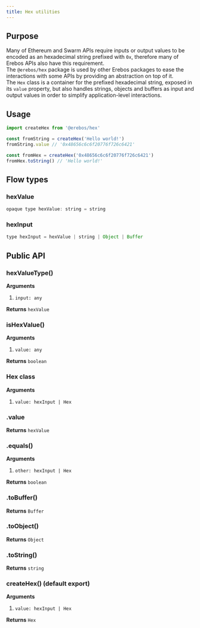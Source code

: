 ```yaml
---
title: Hex utilities
---
```


## Purpose

Many of Ethereum and Swarm APIs require inputs or output values to be encoded as an hexadecimal string prefixed with `0x`, therefore many of Erebos APIs also have this requirement.\
The `@erebos/hex` package is used by other Erebos packages to ease the interactions with some APIs by providing an abstraction on top of it.\
The `Hex` class is a container for the prefixed hexadecimal string, exposed in its `value` property, but also handles strings, objects and buffers as input and output values in order to simplify application-level interactions.

## Usage

```javascript
import createHex from '@erebos/hex'

const fromString = createHex('Hello world!')
fromString.value // '0x48656c6c6f20776f726c6421'

const fromHex = createHex('0x48656c6c6f20776f726c6421')
fromHex.toString() // 'Hello world!'
```

## Flow types

### hexValue

```javascript
opaque type hexValue: string = string
```

### hexInput

```javascript
type hexInput = hexValue | string | Object | Buffer
```

## Public API

### hexValueType()

**Arguments**

1.  `input: any`

**Returns** `hexValue`

### isHexValue()

**Arguments**

1.  `value: any`

**Returns** `boolean`

### Hex class

**Arguments**

1.  `value: hexInput | Hex`

### .value

**Returns** `hexValue`

### .equals()

**Arguments**

1.  `other: hexInput | Hex`

**Returns** `boolean`

### .toBuffer()

**Returns** `Buffer`

### .toObject()

**Returns** `Object`

### .toString()

**Returns** `string`

### createHex() (default export)

**Arguments**

1.  `value: hexInput | Hex`

**Returns** `Hex`
